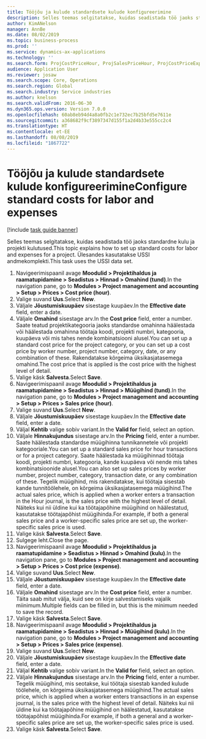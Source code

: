 ```yaml
---
title: Tööjõu ja kulude standardsete kulude konfigureerimine
description: Selles teemas selgitatakse, kuidas seadistada töö jaoks standardne kulu ja projekti kulutused.
author: KimANelson
manager: AnnBe
ms.date: 08/02/2019
ms.topic: business-process
ms.prod: ''
ms.service: dynamics-ax-applications
ms.technology: ''
ms.search.form: ProjCostPriceHour, ProjSalesPriceHour, ProjCostPriceExpense, ProjSalesPriceCost
audience: Application User
ms.reviewer: josaw
ms.search.scope: Core, Operations
ms.search.region: Global
ms.search.industry: Service industries
ms.author: knelson
ms.search.validFrom: 2016-06-30
ms.dyn365.ops.version: Version 7.0.0
ms.openlocfilehash: 60ab8eb94d4a8a0fb2c1e732ec7b25bfd5e7611e
ms.sourcegitcommit: a368682f9cf3897347d155f1a2d4b33e555cc2c4
ms.translationtype: HT
ms.contentlocale: et-EE
ms.lasthandoff: 08/08/2019
ms.locfileid: "1867722"
---
```

# <a name="configure-standard-costs-for-labor-and-expenses"></a><span data-ttu-id="0b518-103">Tööjõu ja kulude standardsete kulude konfigureerimine</span><span class="sxs-lookup"><span data-stu-id="0b518-103">Configure standard costs for labor and expenses</span></span>

[!include [task guide banner](../../includes/task-guide-banner.md)]

<span data-ttu-id="0b518-104">Selles teemas selgitatakse, kuidas seadistada töö jaoks standardne kulu ja projekti kulutused.</span><span class="sxs-lookup"><span data-stu-id="0b518-104">This topic explains how to set up standard costs for labor and expenses for a project.</span></span> <span data-ttu-id="0b518-105">Ülesandes kasutatakse USSI andmekomplekti.</span><span class="sxs-lookup"><span data-stu-id="0b518-105">This task uses the USSI data set.</span></span>

1. <span data-ttu-id="0b518-106">Navigeerimispaanil avage **Moodulid > Projektihaldus ja raamatupidamine > Seadistus > Hinnad > Omahind (tund)**.</span><span class="sxs-lookup"><span data-stu-id="0b518-106">In the navigation pane, go to **Modules > Project management and accounting > Setup > Prices > Cost price (hour)**.</span></span>
2. <span data-ttu-id="0b518-107">Valige suvand **Uus**.</span><span class="sxs-lookup"><span data-stu-id="0b518-107">Select **New**.</span></span>
3. <span data-ttu-id="0b518-108">Väljale **Jõustumiskuupäev** sisestage kuupäev.</span><span class="sxs-lookup"><span data-stu-id="0b518-108">In the **Effective date** field, enter a date.</span></span>
4. <span data-ttu-id="0b518-109">Väljale **Omahind** sisestage arv.</span><span class="sxs-lookup"><span data-stu-id="0b518-109">In the **Cost price** field, enter a number.</span></span> <span data-ttu-id="0b518-110">Saate teatud projektikategooria jaoks standardse omahinna häälestada või häälestada omahinna töötaja koodi, projekti numbri, kategooria, kuupäeva või mis tahes nende kombinatsiooni alusel.</span><span class="sxs-lookup"><span data-stu-id="0b518-110">You can set up a standard cost price for the project category, or you can set up a cost price by worker number, project number, category, date, or any combination of these.</span></span> <span data-ttu-id="0b518-111">Rakendatakse kõrgeima üksikasjatasemega omahind.</span><span class="sxs-lookup"><span data-stu-id="0b518-111">The cost price that is applied is the cost price with the highest level of detail.</span></span>  
5. <span data-ttu-id="0b518-112">Valige käsk **Salvesta**.</span><span class="sxs-lookup"><span data-stu-id="0b518-112">Select **Save**.</span></span>
6. <span data-ttu-id="0b518-113">Navigeerimispaanil avage **Moodulid > Projektihaldus ja raamatupidamine > Seadistus > Hinnad > Müügihind (tund)**.</span><span class="sxs-lookup"><span data-stu-id="0b518-113">In the navigation pane, go to **Modules > Project management and accounting > Setup > Prices > Sales price (hour)**.</span></span>
7. <span data-ttu-id="0b518-114">Valige suvand **Uus**.</span><span class="sxs-lookup"><span data-stu-id="0b518-114">Select **New**.</span></span>
8. <span data-ttu-id="0b518-115">Väljale **Jõustumiskuupäev** sisestage kuupäev.</span><span class="sxs-lookup"><span data-stu-id="0b518-115">In the **Effective date** field, enter a date.</span></span>
9. <span data-ttu-id="0b518-116">Väljal **Kehtib** valige sobiv variant.</span><span class="sxs-lookup"><span data-stu-id="0b518-116">In the **Valid for** field, select an option.</span></span>
10. <span data-ttu-id="0b518-117">Väljale **Hinnakujundus** sisestage arv.</span><span class="sxs-lookup"><span data-stu-id="0b518-117">In the **Pricing** field, enter a number.</span></span> <span data-ttu-id="0b518-118">Saate häälestada standardse müügihinna tunnikannetele või projekti kategooriale.</span><span class="sxs-lookup"><span data-stu-id="0b518-118">You can set up a standard sales price for hour transactions or for a project category.</span></span> <span data-ttu-id="0b518-119">Saate häälestada ka müügihinnad töötaja koodi, projekti numbri, kategooria, kande kuupäeva või nende mis tahes kombinatsioonide alusel.</span><span class="sxs-lookup"><span data-stu-id="0b518-119">You can also set up sales prices by worker number, project number, category, transaction date, or any combination of these.</span></span> <span data-ttu-id="0b518-120">Tegelik müügihind, mis rakendatakse, kui töötaja sisestab kande tunnitöölehele, on kõrgeima üksikasjatasemega müügihind.</span><span class="sxs-lookup"><span data-stu-id="0b518-120">The actual sales price, which is applied when a worker enters a transaction in the Hour journal, is the sales price with the highest level of detail.</span></span> <span data-ttu-id="0b518-121">Näiteks kui nii üldine kui ka töötajapõhine müügihind on häälestatud, kasutatakse töötajapõhist müügihinda.</span><span class="sxs-lookup"><span data-stu-id="0b518-121">For example, if both a general sales price and a worker-specific sales price are set up, the worker-specific sales price is used.</span></span>  
11. <span data-ttu-id="0b518-122">Valige käsk **Salvesta**.</span><span class="sxs-lookup"><span data-stu-id="0b518-122">Select **Save**.</span></span>
12. <span data-ttu-id="0b518-123">Sulgege leht.</span><span class="sxs-lookup"><span data-stu-id="0b518-123">Close the page.</span></span>
13. <span data-ttu-id="0b518-124">Navigeerimispaanil avage **Moodulid > Projektihaldus ja raamatupidamine > Seadistus > Hinnad > Omahind (kulu)**.</span><span class="sxs-lookup"><span data-stu-id="0b518-124">In the navigation pane, go to **Modules > Project management and accounting > Setup > Prices > Cost price (expense)**.</span></span>
14. <span data-ttu-id="0b518-125">Valige suvand **Uus**.</span><span class="sxs-lookup"><span data-stu-id="0b518-125">Select **New**.</span></span>
15. <span data-ttu-id="0b518-126">Väljale **Jõustumiskuupäev** sisestage kuupäev.</span><span class="sxs-lookup"><span data-stu-id="0b518-126">In the **Effective date** field, enter a date.</span></span>
16. <span data-ttu-id="0b518-127">Väljale **Omahind** sisestage arv.</span><span class="sxs-lookup"><span data-stu-id="0b518-127">In the **Cost price** field, enter a number.</span></span> <span data-ttu-id="0b518-128">Täita saab mitut välja, kuid see on kirje salvestamiseks vajalik miinimum.</span><span class="sxs-lookup"><span data-stu-id="0b518-128">Multiple fields can be filled in, but this is the minimum needed to save the record.</span></span>  
17. <span data-ttu-id="0b518-129">Valige käsk **Salvesta**.</span><span class="sxs-lookup"><span data-stu-id="0b518-129">Select **Save**.</span></span>
18. <span data-ttu-id="0b518-130">Navigeerimispaanil avage **Moodulid > Projektihaldus ja raamatupidamine > Seadistus > Hinnad > Müügihind (kulu)**.</span><span class="sxs-lookup"><span data-stu-id="0b518-130">In the navigation pane, go to **Modules > Project management and accounting > Setup > Prices > Sales price (expense)**.</span></span>
19. <span data-ttu-id="0b518-131">Valige suvand **Uus**.</span><span class="sxs-lookup"><span data-stu-id="0b518-131">Select **New**.</span></span>
20. <span data-ttu-id="0b518-132">Väljale **Jõustumiskuupäev** sisestage kuupäev.</span><span class="sxs-lookup"><span data-stu-id="0b518-132">In the **Effective date** field, enter a date.</span></span>
21. <span data-ttu-id="0b518-133">Väljal **Kehtib** valige sobiv variant.</span><span class="sxs-lookup"><span data-stu-id="0b518-133">In the **Valid for** field, select an option.</span></span>
22. <span data-ttu-id="0b518-134">Väljale **Hinnakujundus** sisestage arv.</span><span class="sxs-lookup"><span data-stu-id="0b518-134">In the **Pricing** field, enter a number.</span></span> <span data-ttu-id="0b518-135">Tegelik müügihind, mis seotakse, kui töötaja sisestab kanded kulude töölehele, on kõrgeima üksikasjatasemega müügihind.</span><span class="sxs-lookup"><span data-stu-id="0b518-135">The actual sales price, which is applied when a worker enters transactions in an expense journal, is the sales price with the highest level of detail.</span></span> <span data-ttu-id="0b518-136">Näiteks kui nii üldine kui ka töötajapõhine müügihind on häälestatud, kasutatakse töötajapõhist müügihinda.</span><span class="sxs-lookup"><span data-stu-id="0b518-136">For example, if both a general and a worker-specific sales price are set up, the worker-specific sales price is used.</span></span>  
23. <span data-ttu-id="0b518-137">Valige käsk **Salvesta**.</span><span class="sxs-lookup"><span data-stu-id="0b518-137">Select **Save**.</span></span>

